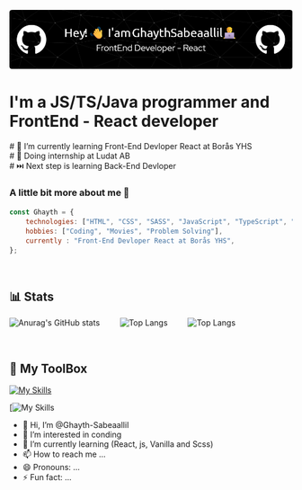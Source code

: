   ![Header](https://github.com/Ghayth-Sabeaallil/Ghayth-Sabeaallil/blob/main/github-header-image.png)
  <h1>I'm a JS/TS/Java programmer and FrontEnd - React developer </h1>
 #  🌱 I’m currently learning Front-End Devloper React at Borås YHS<br>
 #  🌱 Doing internship at Ludat AB <br>
 #  ⏭️ Next step is learning Back-End Devloper <br>
  

### A little bit more about me 🧐
```javascript
const Ghayth = {
    technologies: ["HTML", "CSS", "SASS", "JavaScript", "TypeScript", "Vite", "React", "MYSQL", "Ubuntu"],
    hobbies: ["Coding", "Movies", "Problem Solving"],
    currently : "Front-End Devloper React at Borås YHS",
};
```

<br/>

## 📊 Stats
 

![Anurag's GitHub stats](https://github-readme-stats.vercel.app/api?username=Ghayth-Sabeaallil&show_icons=true&theme=tokyonight) &emsp;&emsp; ![Top Langs](https://github-readme-stats.vercel.app/api/top-langs/?username=Ghayth-Sabeaallil&layout=compact) &emsp;&emsp; ![Top Langs](https://github-readme-stats.vercel.app/api/top-langs/?username=gs222mh&layout=compact)

<br/>

## 🧰 My ToolBox
[![My Skills](https://skillicons.dev/icons?i=atom,c,cs,c,cpp,css,discord,eclipse,figma,git,github,gitlab,html,idea,java,js,linux,mysql,nodejs,php,stackoverflow,sqlite,ubuntu,vim,vscode,vue)](https://skillicons.dev)

<!---
icons:
https://github.com/tandpfun/skill-icons#readme
--->
[![My Skills]()

<!-- 
simple icons:
https://github.com/irfaan008/simple-skill-icons
--->

<!---
FatimaBadaoui/FatimaBadaoui is a ✨ special ✨ repository because its `README.md` (this file) appears on your GitHub profile.
You can click the Preview link to take a look at your changes.
--->


- 👋 Hi, I’m @Ghayth-Sabeaallil
- 👀 I’m interested in conding 
- 🌱 I’m currently learning (React, js, Vanilla and Scss)
- 📫 How to reach me ...
- 😄 Pronouns: ...
- ⚡ Fun fact: ...

<!---
Ghayth-Sabeaallil/Ghayth-Sabeaallil is a ✨ special ✨ repository because its `README.md` (this file) appears on your GitHub profile.
You can click the Preview link to take a look at your changes.
--->

